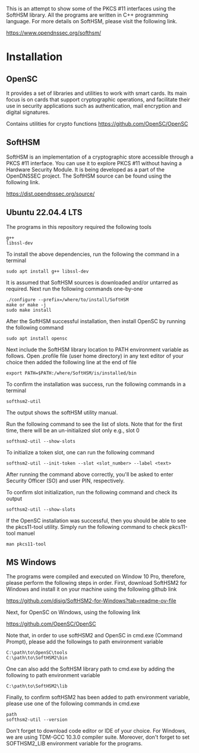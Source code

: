 This is an attempt to show some of the PKCS #11 interfaces using the SoftHSM library. All the programs are written in C++ programming language. For more details on SoftHSM, please visit the following link.

https://www.opendnssec.org/softhsm/

# Installation

## OpenSC 
It provides a set of libraries and utilities to work with smart cards. Its main focus is on cards that support cryptographic operations, and facilitate their use in security applications such as authentication, mail encryption and digital signatures.

Contains utilities for crypto functions
https://github.com/OpenSC/OpenSC


## SoftHSM

SoftHSM is an implementation of a cryptographic store accessible through a PKCS #11 interface. You can use it to explore PKCS #11 without having a Hardware Security Module. It is being developed as a part of the OpenDNSSEC project. The SoftHSM source can be found using the following link.

https://dist.opendnssec.org/source/

## Ubuntu 22.04.4 LTS

The programs in this repository required the following tools

```
g++
libssl-dev
```

To install the above dependencies, run the following the command in a terminal
```
sudo apt install g++ libssl-dev
```

It is assumed that SoftHSM sources is downloaded and/or untarred as required. Next run the following commands one-by-one
```
./configure --prefix=/where/to/install/SoftHSM
make or make -j
sudo make install
```

After the SoftHSM successful installation, then install OpenSC by running the following command
```
sudo apt install opensc
```

Next include the SoftHSM library location to PATH environment variable as follows. Open .profile file (user home directory) in any text editor of your choice then added the following line at the end of file
```
export PATH=$PATH:/where/SoftHSM/is/installed/bin
```

To confirm the installation was success, run the following commands in a terminal
```
softhsm2-util
```

The output shows the softHSM utility manual.

Run the following command to see the list of slots. Note that for the first time, there will be an un-initialized slot only e.g., slot 0
```
softhsm2-util --show-slots
```

To initialize a token slot, one can run the following command
```
softhsm2-util --init-token --slot <slot_number> --label <text>
```

After running the command above correctly, you'll be asked to enter Security Officer (SO) and user PIN, respectively.

To confirm slot initialization, run the following command and check its output
```
softhsm2-util --show-slots
```

If the OpenSC installation was successful, then you should be able to see the pkcs11-tool utility. Simply run the following command to check pkcs11-tool manuel
```
man pkcs11-tool
```

## MS Windows
The programs were compiled and executed on Window 10 Pro, therefore, please perform the following steps in order. First, download SoftHSM2 for Windows and install it on your machine using the following github link

https://github.com/disig/SoftHSM2-for-Windows?tab=readme-ov-file

Next, for OpenSC on Windows, using the following link

https://github.com/OpenSC/OpenSC

Note that, in order to use softHSM2 and OpenSC in cmd.exe (Command Prompt), please add the followings to path environment variable 
```
C:\path\to\OpenSC\tools
C:\path\to\SoftHSM2\bin
```

One can also add the SoftHSM library path to cmd.exe by adding the following to path environment variable
```
C:\path\to\SoftHSM2\lib
```

Finally, to confirm softHSM2 has been added to path environment variable, please use one of the following commands in cmd.exe
```
path
softhsm2-util --version 
```

Don't forget to download code editor or IDE of your choice. For Windows, we are using TDM-GCC 10.3.0 compiler suite. Moreover, don't forget to set SOFTHSM2_LIB environment variable for the programs.